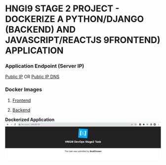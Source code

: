 # HNGI9 STAGE 2 PROJECT - DOCKERIZE A PYTHON/DJANGO (BACKEND) AND JAVASCRIPT/REACTJS 9FRONTEND) APPLICATION

### Application Endpoint (Server IP) 
[Public IP](http://3.83.255.123/) OR
[Public IP DNS](ec2-3-83-255-123.compute-1.amazonaws.com)


### Docker Images
1. [Frontend](https://hub.docker.com/repository/docker/godchosen/hngi9-javascript-react-app)

2. [Backend](https://hub.docker.com/repository/docker/godchosen/hngi9-python-django-app)


**Dockerized Application**
![Dockerized Application](screenshots/nginx-reverse-proxy-working.PNG) 